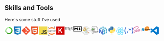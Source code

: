 <!---
BGraham89/BGraham89 is a ✨ special ✨ repository because its `README.md` (this file) appears on your GitHub profile.
You can click the Preview link to take a look at your changes.
--->

## Skills and Tools

Here's some stuff I've used  

<div style="display: flex">
  <a href="https://www.anaconda.com/" target="_blank"><img src="./techstack/anaconda.svg" width="32"></a>
  <a href="https://developer.mozilla.org/en-US/docs/Web/CSS" target="_blank"><img src="./techstack/css.svg" width="32"></a>
  <a href="https://git-scm.com/" target="_blank"><img src="./techstack/git.svg" width="32"></a>
  <a href="https://developer.mozilla.org/en-US/docs/Web/HTML" target="_blank"><img src="./techstack/html.svg" width="32"></a>
  <a href="https://developer.mozilla.org/en-US/docs/Web/JavaScript" target="_blank"><img src="./techstack/javascript.svg" width="32"></a>
  <a href="https://jupyter.org/" target="_blank"><img src="./techstack/jupyter.svg" width="32"></a>
  <a href="https://keras.io/" target="_blank"><img src="./techstack/keras.svg" width="32"></a>
  <a href="https://www.latex-project.org/" target="_blank"><img src="./techstack/latex.svg" width="32"></a>
  <a href="https://daringfireball.net/projects/markdown/" target="_blank"><img src="./techstack/markdown.svg" width="32"></a>
  <a href="https://matplotlib.org/" target="_blank"><img src="./techstack/matplotlib.svg" width="32"></a>
  <a href="https://notepad-plus-plus.org/" target="_blank"><img src="./techstack/notepad++.svg" width="32"></a>
  <a href="https://numpy.org/" target="_blank"><img src="./techstack/numpy.svg" width="32"></a>
  <a href="https://www.python.org/" target="_blank"><img src="./techstack/python.svg" width="32"></a>
  <a href="https://reactjs.org/" target="_blank"><img src="./techstack/react.svg" width="32"></a>
  <a href="https://en.wikipedia.org/wiki/Regular_expression" target="_blank"><img src="./techstack/regex.svg" width="32"></a>
  <a href="https://sass-lang.com/" target="_blank"><img src="./techstack/sass.svg" width="32"></a>
  <a href="https://scikit-learn.org/stable/" target="_blank"><img src="./techstack/scikit-learn.svg" width="32"></a>
  <a href="https://code.visualstudio.com/" target="_blank"><img src="./techstack/vscode.svg" width="32"></a>
</div>
